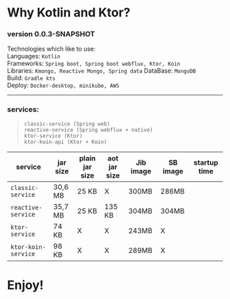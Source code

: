 # Why Kotlin and Ktor?

### version 0.0.3-SNAPSHOT

Technologies which like to use:  
Languages: `Kotlin`  
Frameworks: `Spring boot, Spring boot webflux, Ktor, Koin`  
Libraries: `Kmongo, Reactive Mongo, Spring data` 
DataBase: `MongoDB`  
Build: `Gradle kts`  
Deploy: `Docker-desktop, minikube, AWS`  

--- 

### services:
> `classic-service (Spring web)`  
> `reactive-service (Spring webflux + native)`     
> `ktor-service (Ktor)`    
> `ktor-koin-api (Ktor + Koin)`  

| service             | jar size | plain jar size  | aot jar size  | Jib image | SB image | startup time |   
| ------------------- | -------- | --------------- | ------------- | --------- | -------- | ------------ |
| `classic-service`   | 30,6 MB  | 25 KB           | X             | 300MB     | 286MB    |              |
| `reactive-service`  | 35,7 MB  | 25 KB           | 135 KB        | 304MB     | 304MB    |              |
| `ktor-service`      | 74 KB    | X               | X             | 243MB     | X        |              |
| `ktor-koin-service` | 98 KB    | X               | X             | 289MB     | X        |              |

# Enjoy!
